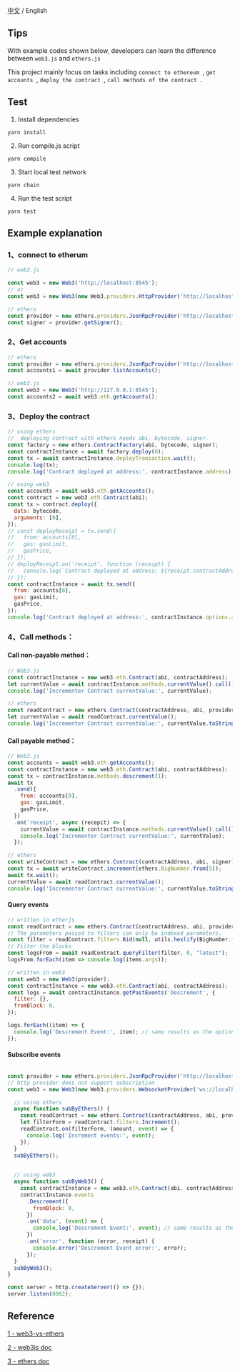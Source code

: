 [中文](./README-cn.md) / English

## Tips

With example codes shown below, developers can learn the difference between `web3.js` and `ethers.js`

This project mainly focus on tasks including `connect to ethereum `, `get accounts `, `deploy the contract `, `call methods of the contract `.



## Test

1. Install dependencies

```
yarn install
```



2. Run compile.js script

```
yarn compile
```



3. Start local test network

```
yarn chain
```



4. Run the test script

```
yarn test
```



## Example explanation



### 1、connect to etherum

```js
// web3.js

const web3 = new Web3('http://localhost:8545');
// or
const web3 = new Web3(new Web3.providers.HttpProvider('http://localhost:8545'));

// ethers
const provider = new ethers.providers.JsonRpcProvider('http://localhost:8545');
const signer = provider.getSigner();
```



### 2、Get accounts

```js
// ethers
const provider = new ethers.providers.JsonRpcProvider('http://localhost:8545');
const accounts1 = await provider.listAccounts();

// web3.js
const web3 = new Web3('http://127.0.0.1:8545');
const accounts2 = await web3.eth.getAccounts();
```



### 3、Deploy the contract

```js
// using ethers
//  deploying contract with ethers needs abi, bytecode, signer.
const factory = new ethers.ContractFactory(abi, bytecode, signer);
const contractInstance = await factory.deploy(0);
const tx = await contractInstance.deployTransaction.wait();
console.log(tx);
console.log('Contract deployed at address:', contractInstance.address);

// using web3
const accounts = await web3.eth.getAccounts();
const contract = new web3.eth.Contract(abi);
const tx = contract.deploy({
  data: bytecode,
  arguments: [0],
});
// const deployReceipt = tx.send({
//   from: accounts[0],
//   gas: gasLimit,
//   gasPrice,
// });
// deployReceipt.on('receipt', function (receipt) {
//   console.log(`Contract deployed at address: ${receipt.contractAddress}`);
// });
const contractInstance = await tx.send({
  from: accounts[0],
  gas: gasLimit,
  gasPrice,
});
console.log('Contract deployed at address:', contractInstance.options.address);
```



### 4、Call methods：

#### Call non-payable method：

```js
// Web3.js
const contractInstance = new web3.eth.Contract(abi, contractAddress);
let currentValue = await contractInstance.methods.currentValue().call();
console.log('Incrementer Contract currentValue:', currentValue);

// ethers
const readContract = new ethers.Contract(contractAddress, abi, provider);
let currentValue = await readContract.currentValue();
console.log('Incrementer Contract currentValue:', currentValue.toString());
```

#### Call payable method：

```js
// Web3.js
const accounts = await web3.eth.getAccounts();
const contractInstance = new web3.eth.Contract(abi, contractAddress);
const tx = contractInstance.methods.descrement(1);
await tx
  .send({
    from: accounts[0],
    gas: gasLimit,
    gasPrice,
  })
  .on('receipt', async (recepit) => {
    currentValue = await contractInstance.methods.currentValue().call();
    console.log('Incrementer Contract currentValue:', currentValue);
  });

// ethers
const writeContract = new ethers.Contract(contractAddress, abi, signer);
const tx = await writeContract.increment(ethers.BigNumber.from(5));
await tx.wait();
currentValue = await readContract.currentValue();
console.log('Incrementer Contract currentValue:', currentValue.toString());
```



#### Query events

```js
// written in etherjs
const readContract = new ethers.Contract(contractAddress, abi, provider);
// The parameters passed to filters can only be indexed parameters.
const filter = readContract.filters.Bid(null, utils.hexlify(BigNumber.from(auction.recordId)));
// Filter the blocks
const logsFrom = await readContract.queryFilter(filter, 0, "latest");
logsFrom.forEach(item => console.log(items.args));

// written in web3
const web3 = new Web3(provider);
const contractInstance = new web3.eth.Contract(abi, contractAddress);
const logs = await contractInstance.getPastEvents('Descrement', {
  filter: {},
  fromBlock: 0,
});

logs.forEach((item) => {
  console.log('Descrement Event:', item); // same results as the optional callback above
});
```



#### Subscribe events

```js

const provider = new ethers.providers.JsonRpcProvider('http://localhost:8545');
// http provider does not support subscription
const web3 = new Web3(new Web3.providers.WebsocketProvider('ws://localhost:8545'));

  // using ethers
  async function subByEthers() {
    const readContract = new ethers.Contract(contractAddress, abi, provider);
    let filterForm = readContract.filters.Increment();
    readContract.on(filterForm, (amount, event) => {
      console.log('Increment events:', event);
    });
  }
  subByEthers();

  
  // using web3
  async function subByWeb3() {
    const contractInstance = new web3.eth.Contract(abi, contractAddress);
    contractInstance.events
      .Descrement({
        fromBlock: 0,
      })
      .on('data', (event) => {
        console.log('Descrement Event:', event); // same results as the optional callback above
      })
      .on('error', function (error, receipt) {
        console.error('Descrement Event error:', error);
      });
  }
  subByWeb3();
}

const server = http.createServer(() => {});
server.listen(8002);

```





## Reference

[1 - web3-vs-ethers](https://github.com/adrianmcli/web3-vs-ethers)

[2 - web3js doc](https://web3js.readthedocs.io/en/v1.2.11/index.html)

[3 - ethers doc](https://docs.ethers.io/v5/)

